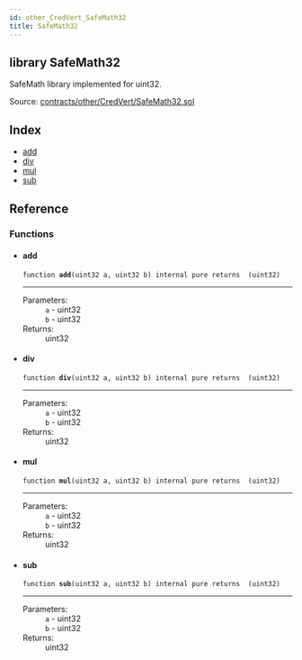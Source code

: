 ```yaml
---
id: other_CredVert_SafeMath32
title: SafeMath32
---
```


<div class="contract-doc"><div class="contract"><h2 class="contract-header"><span class="contract-kind">library</span> SafeMath32</h2><p class="description">SafeMath library implemented for uint32.</p><div class="source">Source: <a href="https://github.com/FriendlyUser/solidity-smart-contracts//blob/v0.2.0/contracts/other/CredVert/SafeMath32.sol" target="_blank">contracts/other/CredVert/SafeMath32.sol</a></div></div><div class="index"><h2>Index</h2><ul><li><a href="other_CredVert_SafeMath32.html#add">add</a></li><li><a href="other_CredVert_SafeMath32.html#div">div</a></li><li><a href="other_CredVert_SafeMath32.html#mul">mul</a></li><li><a href="other_CredVert_SafeMath32.html#sub">sub</a></li></ul></div><div class="reference"><h2>Reference</h2><div class="functions"><h3>Functions</h3><ul><li><div class="item function"><span id="add" class="anchor-marker"></span><h4 class="name">add</h4><div class="body"><code class="signature">function <strong>add</strong><span>(uint32 a, uint32 b) </span><span>internal </span><span>pure </span><span>returns  (uint32) </span></code><hr/><dl><dt><span class="label-parameters">Parameters:</span></dt><dd><div><code>a</code> - uint32</div><div><code>b</code> - uint32</div></dd><dt><span class="label-return">Returns:</span></dt><dd>uint32</dd></dl></div></div></li><li><div class="item function"><span id="div" class="anchor-marker"></span><h4 class="name">div</h4><div class="body"><code class="signature">function <strong>div</strong><span>(uint32 a, uint32 b) </span><span>internal </span><span>pure </span><span>returns  (uint32) </span></code><hr/><dl><dt><span class="label-parameters">Parameters:</span></dt><dd><div><code>a</code> - uint32</div><div><code>b</code> - uint32</div></dd><dt><span class="label-return">Returns:</span></dt><dd>uint32</dd></dl></div></div></li><li><div class="item function"><span id="mul" class="anchor-marker"></span><h4 class="name">mul</h4><div class="body"><code class="signature">function <strong>mul</strong><span>(uint32 a, uint32 b) </span><span>internal </span><span>pure </span><span>returns  (uint32) </span></code><hr/><dl><dt><span class="label-parameters">Parameters:</span></dt><dd><div><code>a</code> - uint32</div><div><code>b</code> - uint32</div></dd><dt><span class="label-return">Returns:</span></dt><dd>uint32</dd></dl></div></div></li><li><div class="item function"><span id="sub" class="anchor-marker"></span><h4 class="name">sub</h4><div class="body"><code class="signature">function <strong>sub</strong><span>(uint32 a, uint32 b) </span><span>internal </span><span>pure </span><span>returns  (uint32) </span></code><hr/><dl><dt><span class="label-parameters">Parameters:</span></dt><dd><div><code>a</code> - uint32</div><div><code>b</code> - uint32</div></dd><dt><span class="label-return">Returns:</span></dt><dd>uint32</dd></dl></div></div></li></ul></div></div></div>
